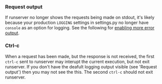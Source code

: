 ### Request output

If runserver no longer shows the requests being made on stdout,
it's likely because your production `LOGGING` settings in settings.py
no longer have `console` as an option for logging. See the following
for [enabling more error output](https://stackoverflow.com/a/23818289/1624894).

### Ctrl-c

When a request has been made, but the response is not received, the first
`ctrl-c` sent to runserver may interupt the current execution, but not exit
runserver.  If you don't have the deafult logging output visible (see 
'Request output') then you may not see the this. The second `ctrl-c` should
not exit runserver.
